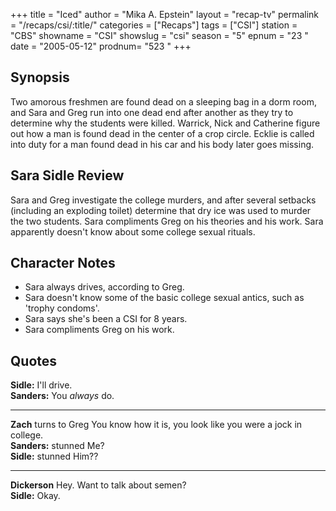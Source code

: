 +++
title = "Iced"
author = "Mika A. Epstein"
layout = "recap-tv"
permalink = "/recaps/csi/:title/"
categories = ["Recaps"]
tags = ["CSI"]
station = "CBS"
showname = "CSI"
showslug = "csi"
season = "5"
epnum = "23 "
date = "2005-05-12"
prodnum= "523 "
+++

## Synopsis

Two amorous freshmen are found dead on a sleeping bag in a dorm room, and Sara and Greg run into one dead end after another as they try to determine why the students were killed. Warrick, Nick and Catherine figure out how a man is found dead in the center of a crop circle. Ecklie is called into duty for a man found dead in his car and his body later goes missing.

## Sara Sidle Review

Sara and Greg investigate the college murders, and after several setbacks (including an exploding toilet) determine that dry ice was used to murder the two students. Sara compliments Greg on his theories and his work. Sara apparently doesn't know about some college sexual rituals.

## Character Notes

* Sara always drives, according to Greg.  
* Sara doesn't know some of the basic college sexual antics, such as 'trophy condoms'.  
* Sara says she's been a CSI for 8 years.  
* Sara compliments Greg on his work.

## Quotes

**Sidle:** I'll drive.  
**Sanders:** You _always_ do.  

- - -

**Zach** turns to Greg You know how it is, you look like you were a jock in college.  
**Sanders:** stunned Me?  
**Sidle:** stunned Him??  

- - -

**Dickerson** Hey. Want to talk about semen?  
**Sidle:** Okay.